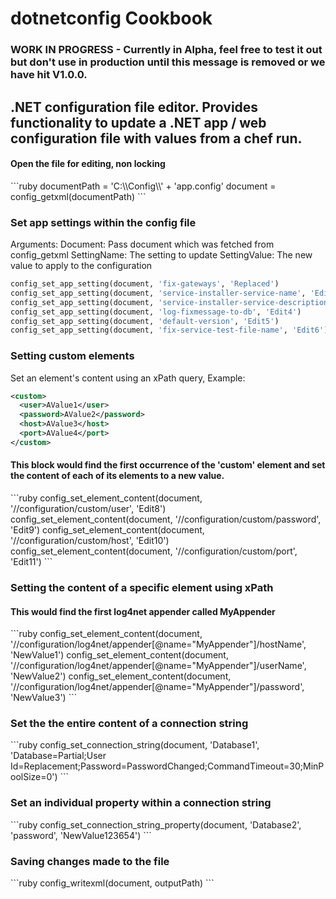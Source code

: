 <h1>dotnetconfig Cookbook</h1>

<h3>WORK IN PROGRESS - Currently in Alpha, feel free to test it out but don't use in production until this message is removed or we have hit V1.0.0.</h3>

<h2>.NET configuration file editor. Provides functionality to update a .NET app / web configuration file with values from a chef run.</h2>

<h4>Open the file for editing, non locking</h4>
```ruby
documentPath = 'C:\\Config\\' + 'app.config'
document = config_getxml(documentPath)
```

<h3>Set app settings within the config file</h3>
<p>Arguments: 
  Document: Pass document which was fetched from config_getxml
  SettingName: The setting to update
  SettingValue: The new value to apply to the configuration
</p>

```ruby
config_set_app_setting(document, 'fix-gateways', 'Replaced')
config_set_app_setting(document, 'service-installer-service-name', 'Edit2')
config_set_app_setting(document, 'service-installer-service-description', 'Edit3')
config_set_app_setting(document, 'log-fixmessage-to-db', 'Edit4')
config_set_app_setting(document, 'default-version', 'Edit5')
config_set_app_setting(document, 'fix-service-test-file-name', 'Edit6')
```

<h3>Setting custom elements</h3>
<p>Set an element's content using an xPath query, Example:</p>

```xml
<custom>
  <user>AValue1</user>
  <password>AValue2</password>
  <host>AValue3</host>
  <port>AValue4</port>
</custom>
```

<h4>This block would find the first occurrence of the 'custom' element and set the content of each of its elements to a new value.</h4>
```ruby
config_set_element_content(document, '//configuration/custom/user', 'Edit8')
config_set_element_content(document, '//configuration/custom/password', 'Edit9')
config_set_element_content(document, '//configuration/custom/host', 'Edit10')
config_set_element_content(document, '//configuration/custom/port', 'Edit11')
```

<h3>Setting the content of a specific element using xPath</h3>
<h4>This would find the first log4net appender called MyAppender</h4>
```ruby
config_set_element_content(document, '//configuration/log4net/appender[@name="MyAppender"]/hostName', 'NewValue1')
config_set_element_content(document, '//configuration/log4net/appender[@name="MyAppender"]/userName', 'NewValue2')
config_set_element_content(document, '//configuration/log4net/appender[@name="MyAppender"]/password', 'NewValue3')
```

<h3>Set the the entire content of a connection string</h3>
```ruby
config_set_connection_string(document, 'Database1', 'Database=Partial;User Id=Replacement;Password=PasswordChanged;CommandTimeout=30;MinPoolSize=0')
```

<h3>Set an individual property within a connection string</h3>
```ruby
config_set_connection_string_property(document, 'Database2', 'password', 'NewValue123654')
```

<h3>Saving changes made to the file</h3>
```ruby
config_writexml(document, outputPath)
```

